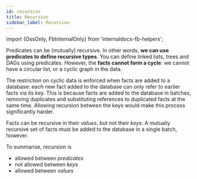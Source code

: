 ```yaml
---
id: recursion
title: Recursion
sidebar_label: Recursion
---
```


import {OssOnly, FbInternalOnly} from 'internaldocs-fb-helpers';

Predicates can be (mutually) recursive. In other words, **we can use
predicates to define recursive types**. You can define linked lists,
trees and DAGs using predicates. However, the **facts cannot form a
cycle**: we cannot have a circular list, or a cyclic graph in the
data.


The restriction on cyclic data is enforced when facts are added to a
database: each new fact added to the database can only refer to
earlier facts via its key. This is because facts are added to the
database in batches, removing duplicates and substituting references
to duplicated facts at the same time. Allowing recursion between the
keys would make this process significantly harder.


Facts can be recursive in their *values*, but not their *keys*. A
mutually recursive set of facts must be added to the database in a
single batch, however.

To summarise, recursion is

* allowed between *predicates*
* not allowed between *keys*
* allowed between *values*
